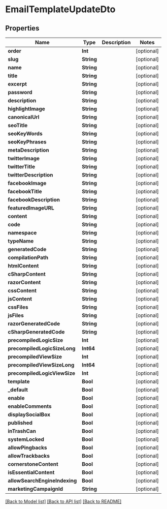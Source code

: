 # EmailTemplateUpdateDto

## Properties
Name | Type | Description | Notes
------------ | ------------- | ------------- | -------------
**order** | **Int** |  | [optional] 
**slug** | **String** |  | [optional] 
**name** | **String** |  | [optional] 
**title** | **String** |  | [optional] 
**excerpt** | **String** |  | [optional] 
**password** | **String** |  | [optional] 
**description** | **String** |  | [optional] 
**highlightImage** | **String** |  | [optional] 
**canonicalUrl** | **String** |  | [optional] 
**seoTitle** | **String** |  | [optional] 
**seoKeyWords** | **String** |  | [optional] 
**seoKeyPhrases** | **String** |  | [optional] 
**metaDescription** | **String** |  | [optional] 
**twitterImage** | **String** |  | [optional] 
**twitterTitle** | **String** |  | [optional] 
**twitterDescription** | **String** |  | [optional] 
**facebookImage** | **String** |  | [optional] 
**facebookTitle** | **String** |  | [optional] 
**facebookDescription** | **String** |  | [optional] 
**featuredImageURL** | **String** |  | [optional] 
**content** | **String** |  | [optional] 
**code** | **String** |  | [optional] 
**namespace** | **String** |  | [optional] 
**typeName** | **String** |  | [optional] 
**generatedCode** | **String** |  | [optional] 
**compilationPath** | **String** |  | [optional] 
**htmlContent** | **String** |  | [optional] 
**cSharpContent** | **String** |  | [optional] 
**razorContent** | **String** |  | [optional] 
**cssContent** | **String** |  | [optional] 
**jsContent** | **String** |  | [optional] 
**cssFiles** | **String** |  | [optional] 
**jsFiles** | **String** |  | [optional] 
**razorGeneratedCode** | **String** |  | [optional] 
**cSharpGeneratedCode** | **String** |  | [optional] 
**precompiledLogicSize** | **Int** |  | [optional] 
**precompiledLogicSizeLong** | **Int64** |  | [optional] 
**precompiledViewSize** | **Int** |  | [optional] 
**precompiledViewSizeLong** | **Int64** |  | [optional] 
**precompiledLogicViewSize** | **Int** |  | [optional] 
**template** | **Bool** |  | [optional] 
**_default** | **Bool** |  | [optional] 
**enable** | **Bool** |  | [optional] 
**enableComments** | **Bool** |  | [optional] 
**displaySocialBox** | **Bool** |  | [optional] 
**published** | **Bool** |  | [optional] 
**inTrashCan** | **Bool** |  | [optional] 
**systemLocked** | **Bool** |  | [optional] 
**allowPingbacks** | **Bool** |  | [optional] 
**allowTrackbacks** | **Bool** |  | [optional] 
**cornerstoneContent** | **Bool** |  | [optional] 
**isEssentialContent** | **Bool** |  | [optional] 
**allowSearchEngineIndexing** | **Bool** |  | [optional] 
**marketingCampaignId** | **String** |  | [optional] 

[[Back to Model list]](../README.md#documentation-for-models) [[Back to API list]](../README.md#documentation-for-api-endpoints) [[Back to README]](../README.md)


